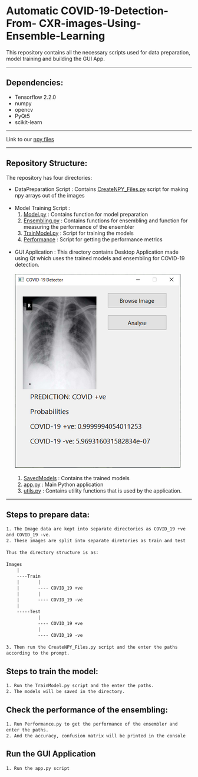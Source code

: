 # Automatic COVID-19-Detection-From- CXR-images-Using-Ensemble-Learning

This repository contains all the necessary scripts used for data preparation, model training and building the GUI App.

-----

## Dependencies:
- Tensorflow 2.2.0
- numpy
- opencv
- PyQt5
- scikit-learn

-----


Link to our [npy files](https://drive.google.com/drive/folders/1yRlHtGmDKXHYzEPMUQAi1_JMB9nqXjuX?usp=sharing)



-----

## Repository Structure:

The repository has four directories: 
- DataPreparation Script : Contains [CreateNPY_Files.py](https://github.com/CUIEMCovidProject/COVID-19-Detection-Using-Ensemble-Learning/blob/master/DataPreparation%20Script/CreateNPY_Files.py) script for making npy arrays out of the images<br><br>
- Model Training Script : <br>
    1. [Model.py](https://github.com/CUIEMCovidProject/COVID-19-Detection-Using-Ensemble-Learning/blob/master/Model%20Training%20Script/Model.py) : Contains function for model preparation
    2. [Ensembling.py](https://github.com/CUIEMCovidProject/COVID-19-Detection-Using-Ensemble-Learning/blob/master/Model%20Training%20Script/Ensembling.py) : Contains functions for ensembling and function for measuring the performance of the ensembler
    3. [TrainModel.py](https://github.com/CUIEMCovidProject/COVID-19-Detection-Using-Ensemble-Learning/blob/master/Model%20Training%20Script/TrainModel.py) : Script for training the models
    4. [Performance](https://github.com/CUIEMCovidProject/COVID-19-Detection-Using-Ensemble-Learning/blob/master/Model%20Training%20Script/Performance.py) : Script for getting the performance metrics
    <br><br>
- GUI Application : This directory contains Desktop Application made using Qt which uses the trained models and ensembling for COVID-19 detection.<br><br>
![GUI APP](https://raw.githubusercontent.com/CUIEMCovidProject/COVID-19-Detection-Using-Ensemble-Learning/master/Screenshot/python_GqQXhc1Erf.png)<br><br>
    1. [SavedModels](https://github.com/CUIEMCovidProject/COVID-19-Detection-Using-Ensemble-Learning/tree/master/GUI%20Application/Saved%20Models) : Contains the trained models
    2. [app.py](https://github.com/CUIEMCovidProject/COVID-19-Detection-Using-Ensemble-Learning/blob/master/GUI%20Application/app.py) : Main Python application
    3. [utils.py](https://github.com/CUIEMCovidProject/COVID-19-Detection-Using-Ensemble-Learning/blob/master/GUI%20Application/utils.py) : Contains utility functions that is used by the application.

-----
## Steps to prepare data:
    1. The Image data are kept into separate directories as COVID_19 +ve and COVID_19 -ve.
    2. These images are split into separate diretories as train and test

    Thus the directory structure is as:

    Images
        |
        ----Train
        |       |
        |       ---- COVID_19 +ve
        |       |
        |       ---- COVID_19 -ve
        |
        -----Test
                |
                ---- COVID_19 +ve
                |
                ---- COVID_19 -ve
        
    3. Then run the CreateNPY_Files.py script and the enter the paths according to the prompt.


## Steps to train the model:
    1. Run the TrainModel.py script and the enter the paths.
    2. The models will be saved in the directory.
    
## Check the performance of the ensembling:
    1. Run Performance.py to get the performance of the ensembler and enter the paths.    
    2. And the accuracy, confusion matrix will be printed in the console


## Run the GUI Application    
    1. Run the app.py script



